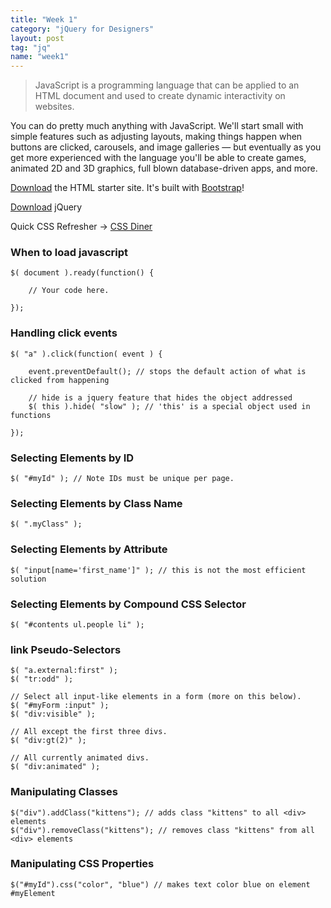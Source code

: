 ```yaml
---
title: "Week 1"
category: "jQuery for Designers"
layout: post
tag: "jq"
name: "week1"
---
```


> JavaScript is a programming language that can be applied to an HTML document and used to create dynamic interactivity on websites.

You can do pretty much anything with JavaScript. We'll start small with simple features such as adjusting layouts, making things happen when buttons are clicked, carousels, and image galleries — but eventually as you get more experienced with the language you'll be able to create games, animated 2D and 3D graphics, full blown database-driven apps, and more.

[Download](media/jquery/bootstrap-basic.zip) the HTML starter site. It's built with [Bootstrap](http://getbootstrap.com)!

[Download](http://jquery.com/download/) jQuery

Quick CSS Refresher -> [CSS Diner](http://flukeout.github.io)

### When to load javascript

    $( document ).ready(function() {

        // Your code here.

    });

### Handling click events

    $( "a" ).click(function( event ) {

        event.preventDefault(); // stops the default action of what is clicked from happening

        // hide is a jquery feature that hides the object addressed
        $( this ).hide( "slow" ); // 'this' is a special object used in functions

    });


### Selecting Elements by ID

    $( "#myId" ); // Note IDs must be unique per page.

### Selecting Elements by Class Name

    $( ".myClass" );

### Selecting Elements by Attribute

    $( "input[name='first_name']" ); // this is not the most efficient solution

### Selecting Elements by Compound CSS Selector

    $( "#contents ul.people li" );

### link Pseudo-Selectors

    $( "a.external:first" );
    $( "tr:odd" );

    // Select all input-like elements in a form (more on this below).
    $( "#myForm :input" );
    $( "div:visible" );

    // All except the first three divs.
    $( "div:gt(2)" );

    // All currently animated divs.
    $( "div:animated" );

### Manipulating Classes

    $("div").addClass("kittens"); // adds class "kittens" to all <div> elements
    $("div").removeClass("kittens"); // removes class "kittens" from all <div> elements

### Manipulating CSS Properties

    $("#myId").css("color", "blue") // makes text color blue on element #myElement
